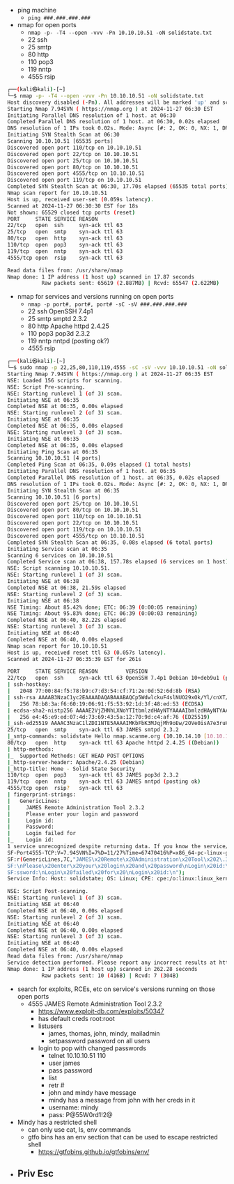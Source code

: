 - ping machine
	- `ping ###.###.###.###`
- nmap for open ports
	- `nmap -p- -T4 --open -vvv -Pn 10.10.10.51 -oN solidstate.txt`
	- 22 ssh
	- 25 smtp
	- 80 http
	- 110 pop3
	- 119 nntp
	- 4555 rsip
```bash
┌──(kali㉿kali)-[~]
└─$ nmap -p- -T4 --open -vvv -Pn 10.10.10.51 -oN solidstate.txt               
Host discovery disabled (-Pn). All addresses will be marked 'up' and scan times may be slower.
Starting Nmap 7.94SVN ( https://nmap.org ) at 2024-11-27 06:30 EST
Initiating Parallel DNS resolution of 1 host. at 06:30
Completed Parallel DNS resolution of 1 host. at 06:30, 0.02s elapsed
DNS resolution of 1 IPs took 0.02s. Mode: Async [#: 2, OK: 0, NX: 1, DR: 0, SF: 0, TR: 1, CN: 0]
Initiating SYN Stealth Scan at 06:30
Scanning 10.10.10.51 [65535 ports]
Discovered open port 110/tcp on 10.10.10.51
Discovered open port 22/tcp on 10.10.10.51
Discovered open port 25/tcp on 10.10.10.51
Discovered open port 80/tcp on 10.10.10.51
Discovered open port 4555/tcp on 10.10.10.51
Discovered open port 119/tcp on 10.10.10.51
Completed SYN Stealth Scan at 06:30, 17.70s elapsed (65535 total ports)
Nmap scan report for 10.10.10.51
Host is up, received user-set (0.059s latency).
Scanned at 2024-11-27 06:30:30 EST for 18s
Not shown: 65529 closed tcp ports (reset)
PORT     STATE SERVICE REASON
22/tcp   open  ssh     syn-ack ttl 63
25/tcp   open  smtp    syn-ack ttl 63
80/tcp   open  http    syn-ack ttl 63
110/tcp  open  pop3    syn-ack ttl 63
119/tcp  open  nntp    syn-ack ttl 63
4555/tcp open  rsip    syn-ack ttl 63

Read data files from: /usr/share/nmap
Nmap done: 1 IP address (1 host up) scanned in 17.87 seconds
           Raw packets sent: 65619 (2.887MB) | Rcvd: 65547 (2.622MB)
```
- nmap for services and versions running on open ports
	- `nmap -p port#, port#, port# -sC -sV ###.###.###.###`
	- 22 ssh OpenSSH 7.4p1
	- 25 smtp smptd 2.3.2
	- 80 http Apache httpd 2.4.25
	- 110 pop3 pop3d 2.3.2
	- 119 nntp nntpd (posting ok?)
	- 4555 rsip 
```bash
┌──(kali㉿kali)-[~]
└─$ sudo nmap -p 22,25,80,110,119,4555 -sC -sV -vvv 10.10.10.51 -oN solidstate.txt
Starting Nmap 7.94SVN ( https://nmap.org ) at 2024-11-27 06:35 EST
NSE: Loaded 156 scripts for scanning.
NSE: Script Pre-scanning.
NSE: Starting runlevel 1 (of 3) scan.
Initiating NSE at 06:35
Completed NSE at 06:35, 0.00s elapsed
NSE: Starting runlevel 2 (of 3) scan.
Initiating NSE at 06:35
Completed NSE at 06:35, 0.00s elapsed
NSE: Starting runlevel 3 (of 3) scan.
Initiating NSE at 06:35
Completed NSE at 06:35, 0.00s elapsed
Initiating Ping Scan at 06:35
Scanning 10.10.10.51 [4 ports]
Completed Ping Scan at 06:35, 0.09s elapsed (1 total hosts)
Initiating Parallel DNS resolution of 1 host. at 06:35
Completed Parallel DNS resolution of 1 host. at 06:35, 0.02s elapsed
DNS resolution of 1 IPs took 0.02s. Mode: Async [#: 2, OK: 0, NX: 1, DR: 0, SF: 0, TR: 1, CN: 0]
Initiating SYN Stealth Scan at 06:35
Scanning 10.10.10.51 [6 ports]
Discovered open port 25/tcp on 10.10.10.51
Discovered open port 80/tcp on 10.10.10.51
Discovered open port 110/tcp on 10.10.10.51
Discovered open port 22/tcp on 10.10.10.51
Discovered open port 119/tcp on 10.10.10.51
Discovered open port 4555/tcp on 10.10.10.51
Completed SYN Stealth Scan at 06:35, 0.08s elapsed (6 total ports)
Initiating Service scan at 06:35
Scanning 6 services on 10.10.10.51
Completed Service scan at 06:38, 157.78s elapsed (6 services on 1 host)
NSE: Script scanning 10.10.10.51.
NSE: Starting runlevel 1 (of 3) scan.
Initiating NSE at 06:38
Completed NSE at 06:38, 21.59s elapsed
NSE: Starting runlevel 2 (of 3) scan.
Initiating NSE at 06:38
NSE Timing: About 85.42% done; ETC: 06:39 (0:00:05 remaining)
NSE Timing: About 95.83% done; ETC: 06:39 (0:00:03 remaining)
Completed NSE at 06:40, 82.22s elapsed
NSE: Starting runlevel 3 (of 3) scan.
Initiating NSE at 06:40
Completed NSE at 06:40, 0.00s elapsed
Nmap scan report for 10.10.10.51
Host is up, received reset ttl 63 (0.057s latency).
Scanned at 2024-11-27 06:35:39 EST for 261s

PORT     STATE SERVICE REASON         VERSION
22/tcp   open  ssh     syn-ack ttl 63 OpenSSH 7.4p1 Debian 10+deb9u1 (protocol 2.0)
| ssh-hostkey: 
|   2048 77:00:84:f5:78:b9:c7:d3:54:cf:71:2e:0d:52:6d:8b (RSA)
| ssh-rsa AAAAB3NzaC1yc2EAAAADAQABAAABAQCp5WdwlckuF4slNUO29xOk/Yl/cnXT/p6qwezI0ye+4iRSyor8lhyAEku/yz8KJXtA+ALhL7HwYbD3hDUxDkFw90V1Omdedbk7SxUVBPK2CiDpvXq1+r5fVw26WpTCdawGKkaOMYoSWvliBsbwMLJEUwVbZ/GZ1SUEswpYkyZeiSC1qk72L6CiZ9/5za4MTZw8Cq0akT7G+mX7Qgc+5eOEGcqZt3cBtWzKjHyOZJAEUtwXAHly29KtrPUddXEIF0qJUxKXArEDvsp7OkuQ0fktXXkZuyN/GRFeu3im7uQVuDgiXFKbEfmoQAsvLrR8YiKFUG6QBdI9awwmTkLFbS1Z
|   256 78:b8:3a:f6:60:19:06:91:f5:53:92:1d:3f:48:ed:53 (ECDSA)
| ecdsa-sha2-nistp256 AAAAE2VjZHNhLXNoYTItbmlzdHAyNTYAAAAIbmlzdHAyNTYAAABBBISyhm1hXZNQl3cslogs5LKqgWEozfjs3S3aPy4k3riFb6UYu6Q1QsxIEOGBSPAWEkevVz1msTrRRyvHPiUQ+eE=
|   256 e4:45:e9:ed:07:4d:73:69:43:5a:12:70:9d:c4:af:76 (ED25519)
|_ssh-ed25519 AAAAC3NzaC1lZDI1NTE5AAAAIMKbFbK3MJqjMh9oEw/2OVe0isA7e3ruHz5fhUP4cVgY
25/tcp   open  smtp    syn-ack ttl 63 JAMES smtpd 2.3.2
|_smtp-commands: solidstate Hello nmap.scanme.org (10.10.14.10 [10.10.14.10])
80/tcp   open  http    syn-ack ttl 63 Apache httpd 2.4.25 ((Debian))
| http-methods: 
|_  Supported Methods: GET HEAD POST OPTIONS
|_http-server-header: Apache/2.4.25 (Debian)
|_http-title: Home - Solid State Security
110/tcp  open  pop3    syn-ack ttl 63 JAMES pop3d 2.3.2
119/tcp  open  nntp    syn-ack ttl 63 JAMES nntpd (posting ok)
4555/tcp open  rsip?   syn-ack ttl 63
| fingerprint-strings: 
|   GenericLines: 
|     JAMES Remote Administration Tool 2.3.2
|     Please enter your login and password
|     Login id:
|     Password:
|     Login failed for 
|_    Login id:
1 service unrecognized despite returning data. If you know the service/version, please submit the following fingerprint at https://nmap.org/cgi-bin/submit.cgi?new-service :
SF-Port4555-TCP:V=7.94SVN%I=7%D=11/27%Time=67470416%P=x86_64-pc-linux-gnu%
SF:r(GenericLines,7C,"JAMES\x20Remote\x20Administration\x20Tool\x202\.3\.2
SF:\nPlease\x20enter\x20your\x20login\x20and\x20password\nLogin\x20id:\nPa
SF:ssword:\nLogin\x20failed\x20for\x20\nLogin\x20id:\n");
Service Info: Host: solidstate; OS: Linux; CPE: cpe:/o:linux:linux_kernel

NSE: Script Post-scanning.
NSE: Starting runlevel 1 (of 3) scan.
Initiating NSE at 06:40
Completed NSE at 06:40, 0.00s elapsed
NSE: Starting runlevel 2 (of 3) scan.
Initiating NSE at 06:40
Completed NSE at 06:40, 0.00s elapsed
NSE: Starting runlevel 3 (of 3) scan.
Initiating NSE at 06:40
Completed NSE at 06:40, 0.00s elapsed
Read data files from: /usr/share/nmap
Service detection performed. Please report any incorrect results at https://nmap.org/submit/ .
Nmap done: 1 IP address (1 host up) scanned in 262.28 seconds
           Raw packets sent: 10 (416B) | Rcvd: 7 (304B)
```
- search for exploits, RCEs, etc on service's versions running on those open ports
	- 4555 JAMES Remote Administration Tool 2.3.2
		- https://www.exploit-db.com/exploits/50347
		- has default creds root:root
		- listusers 
			- james, thomas, john, mindy, mailadmin
			- setpassword password on all users
		- login to pop with changed passwords
			- telnet 10.10.10.51 110
			- user james
			- pass password
			- list
			- retr \#
			- john and mindy have message
			- mindy has a message from john with her creds in it
			- username: mindy
			- pass: P@55W0rd1!2@
- Mindy has a restricted shell
	- can only use cat, ls, env commands
	- gtfo bins has an env section that can be used to escape restricted shell
		- https://gtfobins.github.io/gtfobins/env/
- Priv Esc
	- 











